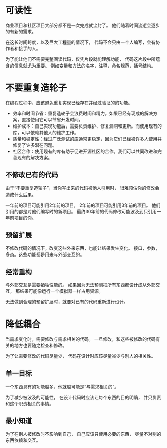 ﻿
# 可读性
商业项目和社区项目大部分都不是一次完成就尘封了。
他们随着时间流逝会逐步的有新的需求。

在这长时间跨度，以及巨大工程量的情况下，
代码不会只由一个人编写，会有协作者和接手的人。

为了能让他们不需要完整阅读代码，仅凭片段就能理解功能，
代码这片段中所蕴含的信息就尤为重要。
例如变量和方法的名字，注释，命名规范，括号结构。

# 不要重复造轮子
在编程过程中，应该避免重复实现已经存在并经过验证的的功能。
- 效率和时间节省：重复造轮子会浪费时间和精力。如果已经有现成的解决方案，直接使用它可以节省开发时间。
- 维护成本：自己实现功能后，需要负责维护、修复漏洞和更新。而使用现有的库，可以依赖其他人的维护工作。
- 质量和稳定性：经过广泛测试的库通常更稳定，因为它们已经被许多人使用并修复了许多潜在问题。
- 社区合作：使用现有的库有助于促进开源社区的合作。我们可以共同改进和完善现有的解决方案。

## 不修改已有的代码
由于“不要重复造轮子”，当你写出来的代码被他人引用时，
很难预估你的修改会造成什么后果。

一年前的项目可能引用2年前的项目，
2年前的项目可能引用3年前的项目。
他们引用的都是对他们编写时的新项目。
最终30年前的代码修改可能波及到只引用一年前项目的你。

## 预留扩展
不修改代码的情况下，改变这些外来东西，也能让结果发生变化。
接口，参数，多态。这些功能都是用来与外部交互的。

## 经常重构
与外部交互是需要牺牲性能的。
如果因为无法预测把所有东西都设计成从外部交互，
那结果可能像运行一个模拟器一样占用资源。

无法做到合理的预留扩展时，就要对已有的代码重新进行设计。

# 降低耦合
当需求变化时，需要修改与需求相关的代码。
一旦修改，和这些被修改的代码有关的地方也要随之检查和修改。

为了让需要修改的代码尽量少，
代码在设计时应该尽量减少与别人的相关性。

## 单一目标

一个东西具有的功能越多，他就越可能是“与需求相关的”。

为了减少被波及的可能性，
在设计代码时应该让每个东西的目的明确，
并只负责和这个职责相关的事情。

## 最小知道
为了在别人被修改时不影响到自己，
自己应该只使用必要的东西，
尽量不对别的东西依赖和交互。